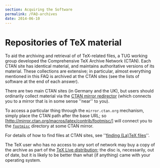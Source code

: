 ```yaml
---
section: Acquiring the Software
permalink: /FAQ-archives
date: 2014-06-10
---
```


# Repositories of TeX material

To aid the archiving and retrieval of of TeX-related files, a
TUG working group developed the Comprehensive TeX Archive
Network (CTAN).  Each CTAN site has identical material,
and maintains authoritative versions of its material.  These
collections are extensive; in particular, almost everything mentioned
in this FAQ
is archived at the CTAN sites (see the lists of software at the
end of each answer).

There are two main CTAN sites (in Germany and the UK),
but users should ordinarily collect material via the 
[CTAN mirror redirector](http://mirror.ctan.org/)
(which connects you to a mirror that is in some sense ''near'' to
you).

To access a particular thing through the `mirror.ctan.org`
mechanism, simply place the CTAN path after the base
URL; so
[http://mirror.ctan.org/macros/latex/contrib/footmisc/] will
connect you to the [`footmisc`](https://ctan.org/pkg/footmisc) directory at some CTAN
mirror.

For details of how to find files at CTAN sites, see
''[finding (La)TeX files](FAQ-findfiles.md)''.

The TeX user who has no access to any sort of
network may buy a copy of the archive as part of the
[TeX&nbsp;Live distribution](FAQ-CD.md); the disc is, necessarily, out
of date, but it is likely to be better than what (if anything) came
with your operating system.

